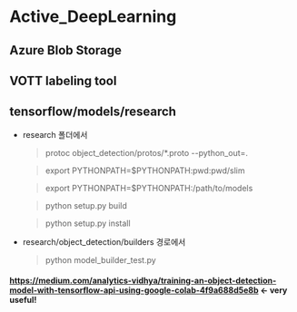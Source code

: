# Active_DeepLearning

## Azure Blob Storage
## VOTT labeling tool


## tensorflow/models/research 
- research 폴더에서

  > protoc object_detection/protos/*.proto --python_out=.
  
  > export PYTHONPATH=$PYTHONPATH:pwd:pwd/slim
  
  > export PYTHONPATH=$PYTHONPATH:/path/to/models
  
  > python setup.py build
  
  > python setup.py install
  
- research/object_detection/builders 경로에서

  > python model_builder_test.py


#### https://medium.com/analytics-vidhya/training-an-object-detection-model-with-tensorflow-api-using-google-colab-4f9a688d5e8b <- very useful!

